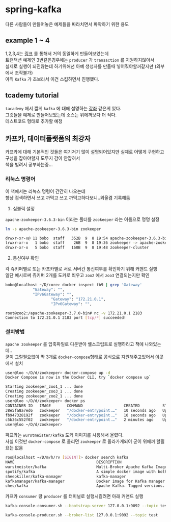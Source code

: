# spring-kafka

다른 사람들이 만들어놓은 예제들을 따라치면서 파악하기 위한 용도

## example 1 ~ 4

1,2,3,4는 [링크](https://github.com/spring-projects/spring-kafka) 를 통해서 거의 동일하게 만들어보았는데  
트랜잭션 예제인 3번같은경우에는 `producer` 가 `transaction` 를 지원하지않아서  
실제로 실행이 되진않는데 하기위해선 아예 생성자를 만들때 넣어줘야할꺼같지만 (외부에서 조작불가)  
아직 `Kafka` 가 초보라서 이건 스킵하면서 진행했다.

## tcademy tutorial

`tacademy` 에서 짧게 `kafka` 에 대해 설명하는 [강좌](https://youtu.be/ozxVgaqGNhM) 같은게 있다.  
그것들을 예제로 만들어보았는데 소스는 위에꺼보다 더 적다.  
테스트코드 형태로 추가할 예정

## 카프카, 데이터플랫폼의 최강자

카프카에 대해 기본적인 것들은 여기저기 많이 설명되어있지만 실제로 어떻게 구현하고 구성을 잡아야할지 도무지 감이 안잡혀서  
책을 빌려서 공부하는중...

### 리눅스 명령어

이 책에서는 리눅스 명령어 간간히 나오는데  
항상 검색하면서 쓰고 까먹고 쓰고 까먹고하다보니..외울겸 기록해둠

1. 심볼릭 설정

`apache-zookeeper-3.6.3-bin` 이라는 폴더를 `zookeeper` 라는 이름으로 명명 설정

```bash
ln -s apache-zookeeper-3.6.3-bin zookeeper
```

```bash
drwxr-xr-x@ 11 bobo  staff   352B  9  8 19:54 apache-zookeeper-3.6.3-bin
lrwxr-xr-x   1 bobo  staff    26B  9  8 19:36 zookeeper -> apache-zookeeper-3.6.3-bin
drwxr-xr-x   5 bobo  staff   160B  9  8 19:48 zookeeper-cluster
```

2. 통신여부 확인

각 쥬키퍼별로 또는 카프카별로 서로 서버간 통신여부를 확인하기 위해 커맨드 실행  
일단 예시로써 쥬키퍼 2개를 도커로 띄우고 `zoo2` 에서 `zoo3` 연결되는지만 확인

```bash
bobo@localhost ~/D/core> docker inspect fb9 | grep 'Gateway'
            "Gateway": "",
            "IPv6Gateway": "",
                    "Gateway": "172.21.0.1",
                    "IPv6Gateway": "",

root@zoo2:/apache-zookeeper-3.7.0-bin# nc -v 172.21.0.1 2183
Connection to 172.21.0.1 2183 port [tcp/*] succeeded!
```

### 설치방법

`apache zookeeper` 를 압축파일로 다운받아 쉘스크립트로 실행하라고 책에 나와있는데..  
굳이 그럴필요없이 딱 3개로 `docker-compose`형태로 공식으로 지원해주고있어서 [이곳](https://hub.docker.com/_/zookeeper)에서 설치

```bash
user@loo ~/D/d/zookeeper> docker-compose up -d
Docker Compose is now in the Docker CLI, try `docker compose up`

Starting zookeeper_zoo1_1 ... done
Creating zookeeper_zoo3_1 ... done
Creating zookeeper_zoo2_1 ... done
user@loo ~/D/d/zookeeper> docker ps
CONTAINER ID   IMAGE       COMMAND                  CREATED          STATUS         PORTS                                                  NAMES
38e5fa8a7ed6   zookeeper   "/docker-entrypoint.…"   10 seconds ago   Up 4 seconds   2888/tcp, 3888/tcp, 8080/tcp, 0.0.0.0:2182->2181/tcp   zookeeper_zoo2_1
fb947328192f   zookeeper   "/docker-entrypoint.…"   10 seconds ago   Up 2 seconds   2888/tcp, 3888/tcp, 8080/tcp, 0.0.0.0:2183->2181/tcp   zookeeper_zoo3_1
c5b36c552f02   zookeeper   "/docker-entrypoint.…"   2 minutes ago    Up 5 seconds   2888/tcp, 3888/tcp, 0.0.0.0:2181->2181/tcp, 8080/tcp   zookeeper_zoo1_1
user@loo ~/D/d/zookeeper>
```

파프카는 `wurstmeister/kafka` 도커 이미지를 사용해서 올렸다.  
사실 이것만 `docker-compose` 로 올리면 `zookeeper` 로 올라가게되어 굳이 위에꺼 할필요는 없음

```bash
roo@localhost ~/D/m/h/rv [SIGINT]> docker search kafka
NAME                                    DESCRIPTION                                     STARS     OFFICIAL   AUTOMATED
wurstmeister/kafka                      Multi-Broker Apache Kafka Image                 1425                 [OK]
spotify/kafka                           A simple docker image with both Kafka and Zo…   414                  [OK]
sheepkiller/kafka-manager               kafka-manager                                   208                  [OK]
kafkamanager/kafka-manager              Docker image for Kafka manager                  142                  
ches/kafka                              Apache Kafka. Tagged versions. JMX. Cluster-…   117                  [OK]
```

카프카 `consumer` 랑 `producer` 를 터미널로 실행시킬려면 아래 커맨드 실행

```bash
kafka-console-consumer.sh --bootstrap-server 127.0.0.1:9092 --topic test --from-beginning

kafka-console-producer.sh --broker-list 127.0.0.1:9092 --topic test
```